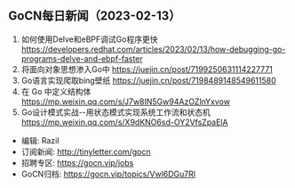 ## GoCN每日新闻（2023-02-13）

1. 如何使用Delve和eBPF调试Go程序更快 https://developers.redhat.com/articles/2023/02/13/how-debugging-go-programs-delve-and-ebpf-faster
2. 将面向对象思想渗入Go中 https://juejin.cn/post/7199250631114227771
3. Go语言实现爬取bing壁纸 https://juejin.cn/post/7198489148549611580
4. 在 Go 中定义结构体 https://mp.weixin.qq.com/s/J7w8IN5Gw94AzOZlnYxvow
5. Go设计模式实战--用状态模式实现系统工作流和状态机 https://mp.weixin.qq.com/s/X9dKNO6sd-OY2VfsZpaElA

* 编辑: Razil
* 订阅新闻: http://tinyletter.com/gocn
* 招聘专区: https://gocn.vip/jobs
* GoCN归档: https://gocn.vip/topics/Vwl6DGu7Rl
